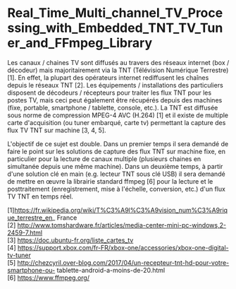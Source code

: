 # Real_Time_Multi_channel_TV_Processing_with_Embedded_TNT_TV_Tuner_and_FFmpeg_Library

Les canaux / chaines TV sont diffusés au travers des réseaux internet (box / décodeur) mais majoritairement via la TNT (Télévision Numérique Terrestre) [1]. En effet, la plupart des opérateurs internet rediffusent les chaînes depuis le réseaux TNT [2]. Les équipements / installations des particuliers disposent de décodeurs / récepteurs pour traiter les flux TNT pour les postes TV, mais ceci peut également être récupérés depuis des machines (fixe, portable, smartphone / tablette, console, etc.). La TNT est diffusée sous norme de compression MPEG-4 AVC (H.264) [1] et il existe de multiple carte d'acquisition (ou tuner embarqué, carte tv) permettant la capture des flux TV TNT sur machine [3, 4, 5].

L'objectif de ce sujet est double. Dans un premier temps il sera demandé de faire le point sur les solutions de capture des flux TNT sur machine fixe, en particulier pour la lecture de canaux multiple (plusieurs chaines en simultanée depuis une même machine). Dans un deuxième temps, à partir d'une solution clé en main (e.g. lecteur TNT sous clé USB) il sera demandé de mettre en œuvre la librairie standard ffmpeg [6] pour la lecture et le posttraitement (enregistrement, mise à l'échelle, conversion, etc.) d'un flux TV TNT en temps réel.

[1]https://fr.wikipedia.org/wiki/T%C3%A9l%C3%A9vision_num%C3%A9rique_terrestre_en_
France	
[2]	http://www.tomshardware.fr/articles/media-center-mini-pc-windows,2-2459-7.html		
[3]	https://doc.ubuntu-fr.org/liste_cartes_tv		
[4]	https://support.xbox.com/fr-FR/xbox-one/accessories/xbox-one-digital-tv-tuner		
[5]	http://chezcyril.over-blog.com/2017/04/un-recepteur-tnt-hd-pour-votre-smartphone-ou-
tablette-android-a-moins-de-20.html		
[6]	https://www.ffmpeg.org/
